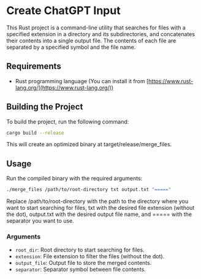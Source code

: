 # Create ChatGPT Input

This Rust project is a command-line utility that searches for files with a specified extension in a directory and its subdirectories, and concatenates their contents into a single output file. The contents of each file are separated by a specified symbol and the file name.

## Requirements

- Rust programming language (You can install it from [https://www.rust-lang.org/](https://www.rust-lang.org/))

## Building the Project

To build the project, run the following command:

```bash
cargo build --release
```

This will create an optimized binary at target/release/merge_files.

## Usage

Run the compiled binary with the required arguments:

```bash
./merge_files /path/to/root-directory txt output.txt "====="
```

Replace /path/to/root-directory with the path to the directory where you want to start searching for files, txt with the desired file extension (without the dot), output.txt with the desired output file name, and ===== with the separator you want to use.

### Arguments

- `root_dir`: Root directory to start searching for files.
- `extension`: File extension to filter the files (without the dot).
- `output_file`: Output file to store the merged contents.
- `separator`: Separator symbol between file contents.
